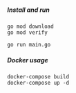 ##### Install and run
```
go mod download
go mod verify

go run main.go
```


##### Docker usage


```
docker-compose build
docker-compose up -d
```
